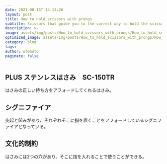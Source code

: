 ```yaml
---
date: 2021-08-15T 14:13:26
layout: post
title: How to hold scissors with prongs
subtitle: Scissors that guide you to the correct way to hold the scissors.
description: >-
image: assets/img/posts/How_to_hold_scissors_with_prongs/How_to_hold_scissors_with_prongs.jpg
optimized_image: assets/img/posts/How_to_hold_scissors_with_prongs/How_to_hold_scissors_with_prongs_resized_thumbnail.jpg
category: blog
tags: 
author: otemoto
paginate: false
---
```


## PLUS  ステンレスはさみ　SC-150TR

はさみの正しい持ち方をアフォードしてくれるはさみ。

## シグニファイア

突起と凹みがあり、それぞれそこに指を置くことをアフォードしているシグニファイアとなっている。

## 文化的制約

はさみには2つの穴があり、そこに指を入れることで使うことができる。
